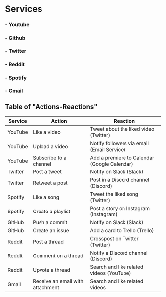 # **Services**
### - Youtube
### - Github
### - Twitter
### - Reddit
### - Spotify
### - Gmail

## Table of "Actions-Reactions"

| Service | Action                  | Reaction                                   |
|---------|-------------------------|--------------------------------------------|
| YouTube | Like a video            | Tweet about the liked video (Twitter)      |
| YouTube | Upload a video          | Notify followers via email (Email Service) |
| YouTube | Subscribe to a channel  | Add a premiere to Calendar (Google Calendar)|
| Twitter | Post a tweet            | Notify on Slack (Slack)                    |
| Twitter | Retweet a post          | Post in a Discord channel (Discord)        |
| Spotify | Like a song             | Tweet the liked song (Twitter)             |
| Spotify | Create a playlist       | Post a story on Instagram (Instagram)      |
| GitHub  | Push a commit           | Notify on Slack (Slack)                    |
| GitHub  | Create an issue         | Add a card to Trello (Trello)              |
| Reddit  | Post a thread           | Crosspost on Twitter (Twitter)             |
| Reddit  | Comment on a thread     | Notify a Discord channel (Discord)         |
| Reddit  | Upvote a thread         | Search and like related videos (YouTube)   |
| Gmail  | Receive an email with attachment         | Search and like related videos